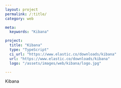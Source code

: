 ```yaml
---
layout: project
permalink: /:title/
category: web

meta:
  keywords: "Kibana"

project:
  title: "Kibana"
  type: "TypeScript"
  ci_url: "https://www.elastic.co/downloads/kibana"
  url: "https://www.elastic.co/downloads/kibana"
  logo: "/assets/images/web/kibana/logo.jpg"

---
```

<p>Kibana</p>
